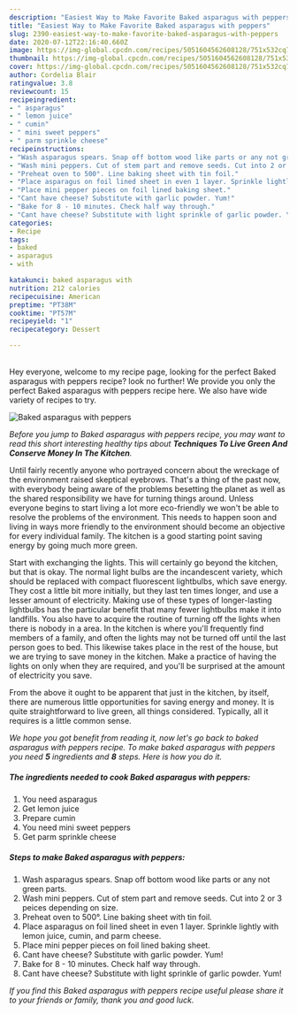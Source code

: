 ```yaml
---
description: "Easiest Way to Make Favorite Baked asparagus with peppers"
title: "Easiest Way to Make Favorite Baked asparagus with peppers"
slug: 2390-easiest-way-to-make-favorite-baked-asparagus-with-peppers
date: 2020-07-12T22:16:40.660Z
image: https://img-global.cpcdn.com/recipes/5051604562608128/751x532cq70/baked-asparagus-with-peppers-recipe-main-photo.jpg
thumbnail: https://img-global.cpcdn.com/recipes/5051604562608128/751x532cq70/baked-asparagus-with-peppers-recipe-main-photo.jpg
cover: https://img-global.cpcdn.com/recipes/5051604562608128/751x532cq70/baked-asparagus-with-peppers-recipe-main-photo.jpg
author: Cordelia Blair
ratingvalue: 3.8
reviewcount: 15
recipeingredient:
- " asparagus"
- " lemon juice"
- " cumin"
- " mini sweet peppers"
- " parm sprinkle cheese"
recipeinstructions:
- "Wash asparagus spears. Snap off bottom wood like parts or any not green parts."
- "Wash mini peppers. Cut of stem part and remove seeds. Cut into 2 or 3 peices depending on size."
- "Preheat oven to 500°. Line baking sheet with tin foil."
- "Place asparagus on foil lined sheet in even 1 layer. Sprinkle lightly with lemon juice, cumin, and parm cheese."
- "Place mini pepper pieces on foil lined baking sheet."
- "Cant have cheese? Substitute with garlic powder. Yum!"
- "Bake for 8 - 10 minutes. Check half way through."
- "Cant have cheese? Substitute with light sprinkle of garlic powder. Yum!"
categories:
- Recipe
tags:
- baked
- asparagus
- with

katakunci: baked asparagus with 
nutrition: 212 calories
recipecuisine: American
preptime: "PT38M"
cooktime: "PT57M"
recipeyield: "1"
recipecategory: Dessert

---
```

<br>
Hey everyone, welcome to my recipe page, looking for the perfect Baked asparagus with peppers recipe? look no further! We provide you only the perfect Baked asparagus with peppers recipe here. We also have wide variety of recipes to try.
<br>


![Baked asparagus with peppers](https://img-global.cpcdn.com/recipes/5051604562608128/751x532cq70/baked-asparagus-with-peppers-recipe-main-photo.jpg)

<i>Before you jump to Baked asparagus with peppers recipe, you may want to read this short interesting healthy tips about 
<strong>Techniques To Live Green And Conserve Money In The Kitchen</strong>.</i>
</br>

Until fairly recently anyone who portrayed concern about the wreckage of the environment raised skeptical eyebrows. That's a thing of the past now, with everybody being aware of the problems besetting the planet as well as the shared responsibility we have for turning things around. Unless everyone begins to start living a lot more eco-friendly we won't be able to resolve the problems of the environment. This needs to happen soon and living in ways more friendly to the environment should become an objective for every individual family. The kitchen is a good starting point saving energy by going much more green.

Start with exchanging the lights. This will certainly go beyond the kitchen, but that is okay. The normal light bulbs are the incandescent variety, which should be replaced with compact fluorescent lightbulbs, which save energy. They cost a little bit more initially, but they last ten times longer, and use a lesser amount of electricity. Making use of these types of longer-lasting lightbulbs has the particular benefit that many fewer lightbulbs make it into landfills. You also have to acquire the routine of turning off the lights when there is nobody in a area. In the kitchen is where you'll frequently find members of a family, and often the lights may not be turned off until the last person goes to bed. This likewise takes place in the rest of the house, but we are trying to save money in the kitchen. Make a practice of having the lights on only when they are required, and you'll be surprised at the amount of electricity you save.

From the above it ought to be apparent that just in the kitchen, by itself, there are numerous little opportunities for saving energy and money. It is quite straightforward to live green, all things considered. Typically, all it requires is a little common sense.


<i>We hope you got benefit from reading it, now let's go back to baked asparagus with peppers recipe. To make baked asparagus with peppers you need <strong>5</strong> ingredients and <strong>8</strong> steps. Here is how you do it.
</i>

##### The ingredients needed to cook Baked asparagus with peppers:

1. You need  asparagus
1. Get  lemon juice
1. Prepare  cumin
1. You need  mini sweet peppers
1. Get  parm sprinkle cheese


##### Steps to make Baked asparagus with peppers:

1. Wash asparagus spears. Snap off bottom wood like parts or any not green parts.
1. Wash mini peppers. Cut of stem part and remove seeds. Cut into 2 or 3 peices depending on size.
1. Preheat oven to 500°. Line baking sheet with tin foil.
1. Place asparagus on foil lined sheet in even 1 layer. Sprinkle lightly with lemon juice, cumin, and parm cheese.
1. Place mini pepper pieces on foil lined baking sheet.
1. Cant have cheese? Substitute with garlic powder. Yum!
1. Bake for 8 - 10 minutes. Check half way through.
1. Cant have cheese? Substitute with light sprinkle of garlic powder. Yum!


<i>If you find this Baked asparagus with peppers recipe useful please share it to your friends or family, thank you and good luck.</i>
